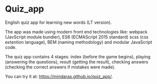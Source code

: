 # Quiz_app
English quiz app for learning new words (LT version).

The app was made using modern front end technologies like: webpack (JavScript module bundler), ES6 (ECMAScript 2015 standard) scss (css extention language), BEM (naming methodology) and modular JavaScript code.

The quiz app contains 4 stages: index (before the game begins), playing (answering the questions), result (getting the result), checking answers (checking the correct answers if mistakes were made).

You can try it at: https://mindaras.github.io/quiz_app/.

